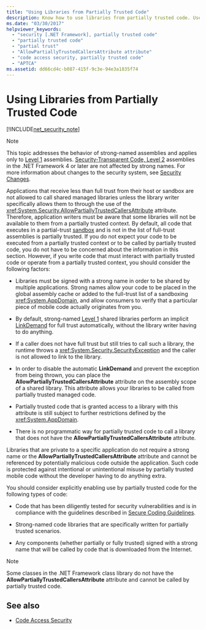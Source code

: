 ```yaml
---
title: "Using Libraries from Partially Trusted Code"
description: Know how to use libraries from partially trusted code. Use the AllowPartiallyTrustedCallersAttribute attribute to call shared managed libraries.
ms.date: "03/30/2017"
helpviewer_keywords: 
  - "security [.NET Framework], partially trusted code"
  - "partially trusted code"
  - "partial trust"
  - "AllowPartiallyTrustedCallersAttribute attribute"
  - "code access security, partially trusted code"
  - "APTCA"
ms.assetid: dd66cd4c-b087-415f-9c3e-94e3a1835f74
---
```

# Using Libraries from Partially Trusted Code

[!INCLUDE[net_security_note](../../../includes/net-security-note-md.md)]  
  
> [!NOTE]
> This topic addresses the behavior of strong-named assemblies and applies only to [Level 1](security-transparent-code-level-1.md) assemblies. [Security-Transparent Code, Level 2](security-transparent-code-level-2.md) assemblies in the .NET Framework 4 or later are not affected by strong names. For more information about changes to the security system, see [Security Changes](https://docs.microsoft.com/previous-versions/dotnet/framework/security/security-changes).  
  
 Applications that receive less than full trust from their host or sandbox are not allowed to call shared managed libraries unless the library writer specifically allows them to through the use of the <xref:System.Security.AllowPartiallyTrustedCallersAttribute> attribute. Therefore, application writers must be aware that some libraries will not be available to them from a partially trusted context. By default, all code that executes in a partial-trust [sandbox](how-to-run-partially-trusted-code-in-a-sandbox.md) and is not in the list of full-trust assemblies is partially trusted. If you do not expect your code to be executed from a partially trusted context or to be called by partially trusted code, you do not have to be concerned about the information in this section. However, if you write code that must interact with partially trusted code or operate from a partially trusted context, you should consider the following factors:  
  
- Libraries must be signed with a strong name in order to be shared by multiple applications. Strong names allow your code to be placed in the global assembly cache or added to the full-trust list of a sandboxing <xref:System.AppDomain>, and allow consumers to verify that a particular piece of mobile code actually originates from you.  
  
- By default, strong-named [Level 1](security-transparent-code-level-1.md) shared libraries perform an implicit [LinkDemand](link-demands.md) for full trust automatically, without the library writer having to do anything.  
  
- If a caller does not have full trust but still tries to call such a library, the runtime throws a <xref:System.Security.SecurityException> and the caller is not allowed to link to the library.  
  
- In order to disable the automatic **LinkDemand** and prevent the exception from being thrown, you can place the **AllowPartiallyTrustedCallersAttribute** attribute on the assembly scope of a shared library. This attribute allows your libraries to be called from partially trusted managed code.  
  
- Partially trusted code that is granted access to a library with this attribute is still subject to further restrictions defined by the <xref:System.AppDomain>.  
  
- There is no programmatic way for partially trusted code to call a library that does not have the **AllowPartiallyTrustedCallersAttribute** attribute.  
  
 Libraries that are private to a specific application do not require a strong name or the **AllowPartiallyTrustedCallersAttribute** attribute and cannot be referenced by potentially malicious code outside the application. Such code is protected against intentional or unintentional misuse by partially trusted mobile code without the developer having to do anything extra.  
  
 You should consider explicitly enabling use by partially trusted code for the following types of code:  
  
- Code that has been diligently tested for security vulnerabilities and is in compliance with the guidelines described in [Secure Coding Guidelines](../../standard/security/secure-coding-guidelines.md).  
  
- Strong-named code libraries that are specifically written for partially trusted scenarios.  
  
- Any components (whether partially or fully trusted) signed with a strong name that will be called by code that is downloaded from the Internet.  
  
> [!NOTE]
> Some classes in the .NET Framework class library do not have the **AllowPartiallyTrustedCallersAttribute** attribute and cannot be called by partially trusted code.  
  
## See also

- [Code Access Security](code-access-security.md)
